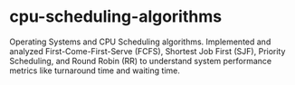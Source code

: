 # cpu-scheduling-algorithms
Operating Systems and CPU Scheduling algorithms. Implemented and analyzed First-Come-First-Serve (FCFS), Shortest Job First (SJF), Priority Scheduling, and Round Robin (RR) to understand system performance metrics like turnaround time and waiting time.
